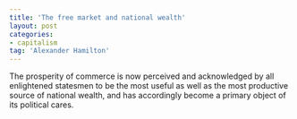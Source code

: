 ```yaml
---
title: 'The free market and national wealth'
layout: post
categories:
- capitalism
tag: 'Alexander Hamilton'
---
```


The prosperity of commerce is now perceived and acknowledged by all enlightened statesmen to be the most useful as well as the most productive source of national wealth, and has accordingly become a primary object of its political cares.